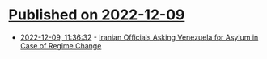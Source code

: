 # [Published on 2022-12-09](index.md)

* [2022-12-09, 11:36:32](https://news.ycombinator.com/item?id=33920210) - [Iranian Officials Asking Venezuela for Asylum in Case of Regime Change](https://www.iranintl.com/en/202212077198)
